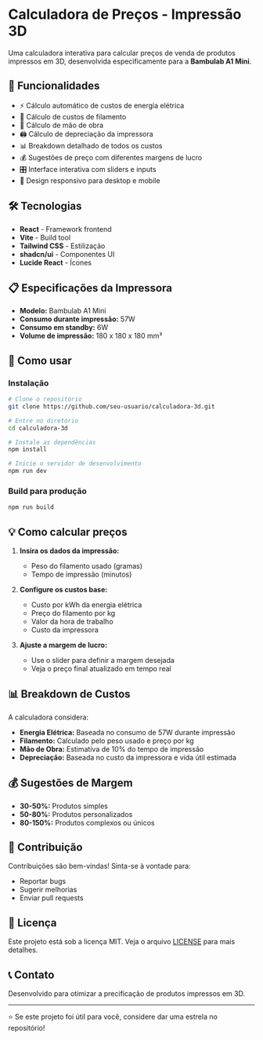 # Calculadora de Preços - Impressão 3D

Uma calculadora interativa para calcular preços de venda de produtos impressos em 3D, desenvolvida especificamente para a **Bambulab A1 Mini**.

## 🚀 Funcionalidades

- ⚡ Cálculo automático de custos de energia elétrica
- 🧵 Cálculo de custos de filamento
- 👷 Cálculo de mão de obra
- 🖨️ Cálculo de depreciação da impressora
- 📊 Breakdown detalhado de todos os custos
- 💰 Sugestões de preço com diferentes margens de lucro
- 🎛️ Interface interativa com sliders e inputs
- 📱 Design responsivo para desktop e mobile

## 🛠️ Tecnologias

- **React** - Framework frontend
- **Vite** - Build tool
- **Tailwind CSS** - Estilização
- **shadcn/ui** - Componentes UI
- **Lucide React** - Ícones

## 📋 Especificações da Impressora

- **Modelo:** Bambulab A1 Mini
- **Consumo durante impressão:** 57W
- **Consumo em standby:** 6W
- **Volume de impressão:** 180 x 180 x 180 mm³

## 🚀 Como usar

### Instalação

```bash
# Clone o repositório
git clone https://github.com/seu-usuario/calculadora-3d.git

# Entre no diretório
cd calculadora-3d

# Instale as dependências
npm install

# Inicie o servidor de desenvolvimento
npm run dev
```

### Build para produção

```bash
npm run build
```

## 💡 Como calcular preços

1. **Insira os dados da impressão:**
   - Peso do filamento usado (gramas)
   - Tempo de impressão (minutos)

2. **Configure os custos base:**
   - Custo por kWh da energia elétrica
   - Preço do filamento por kg
   - Valor da hora de trabalho
   - Custo da impressora

3. **Ajuste a margem de lucro:**
   - Use o slider para definir a margem desejada
   - Veja o preço final atualizado em tempo real

## 📊 Breakdown de Custos

A calculadora considera:

- **Energia Elétrica:** Baseada no consumo de 57W durante impressão
- **Filamento:** Calculado pelo peso usado e preço por kg
- **Mão de Obra:** Estimativa de 10% do tempo de impressão
- **Depreciação:** Baseada no custo da impressora e vida útil estimada

## 💰 Sugestões de Margem

- **30-50%:** Produtos simples
- **50-80%:** Produtos personalizados
- **80-150%:** Produtos complexos ou únicos

## 🤝 Contribuição

Contribuições são bem-vindas! Sinta-se à vontade para:

- Reportar bugs
- Sugerir melhorias
- Enviar pull requests

## 📄 Licença

Este projeto está sob a licença MIT. Veja o arquivo [LICENSE](LICENSE) para mais detalhes.

## 📞 Contato

Desenvolvido para otimizar a precificação de produtos impressos em 3D.

---

⭐ Se este projeto foi útil para você, considere dar uma estrela no repositório!

